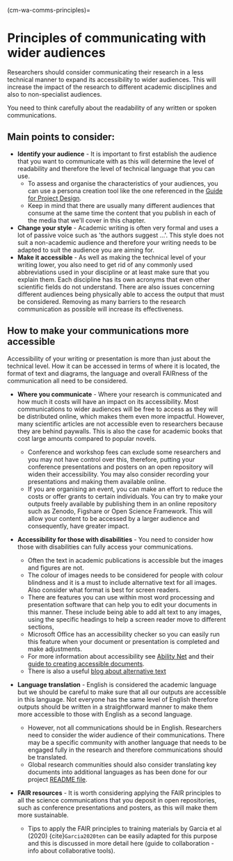 (cm-wa-comms-principles)=

# Principles of communicating with wider audiences

Researchers should consider communicating their research in a less technical manner to expand its accessibility to wider audiences. This will increase the impact of the research to different academic disciplines and also to non-specialist audiences.

You need to think carefully about the readability of any written or spoken communications. 


## Main points to consider:

* **Identify your audience** - It is important to first establish the audience that you want to communicate with as this will determine the level of readability and therefore the level of technical language that you can use.
    * To assess and organise the characteristics of your audiences, you can use a persona creation tool like the one referenced in the [Guide for Project Design](./project-design/persona). 
    * Keep in mind that there are usually many different audiences that consume at the same time the content that you publish in each of the media that we'll cover in this chapter.
* **Change your style** - Academic writing is often very formal and uses a lot of passive voice such as 'the authors suggest ...'. This style does not suit a non-academic audience and therefore your writing needs to be adapted to suit the audience you are aiming for.
* **Make it accessible** - As well as making the technical level of your writing lower, you also need to get rid of any commonly used abbreviations used in your discipline or at least make sure that you explain them. Each discipline has its own acronyms that even other scientific fields do not understand. There are also issues concerning different audiences being physically able to access the output that must be considered. Removing as many barriers to the research communication as possible will increase its effectiveness.
    

## How to make your communications more accessible

Accessibility of your writing or presentation is more than just about the technical level. How it can be accessed in terms of where it is located, the format of text and diagrams, the language and overall FAIRness of the communication all need to be considered.

* **Where you communicate** - Where your research is communicated and how much it costs will have an impact on its accessibility. 
Most communications to wider audiences will be free to access as they will be distributed online, which makes them even more impactful. 
However, many scientific articles are not accessible even to researchers because they are behind paywalls. 
This is also the case for academic books that cost large amounts compared to popular novels. 
   * Conference and workshop fees can exclude some researchers and you may not have control over this, therefore, putting your conference presentations and posters on an open repository will widen their accessibility. You may also consider recording your presentations and making them available online.
   * If you are organising an event, you can make an effort to reduce the costs or offer grants to certain individuals. You can try to make your outputs freely available by publishing them in an online repository such as Zenodo, Figshare or Open Science Framework. 
This will allow your content to be accessed by a larger audience and consequently, have greater impact.

* **Accessibility for those with disabilities** - You need to consider how those with disabilities can fully access your communications. 
   * Often the text in academic publications is accessible but the images and figures are not.  
   * The colour of images needs to be considered for people with colour blindness and it is a must to include alternative text for all images. Also consider what format is best for screen readers.
   * There are features you can use within most word processing and presentation software that can help you to edit your documents in this manner. These include being able to add alt text to any images, using the specific headings to help a screen reader move to different sections, 
   * Microsoft Office has an accessibility checker so you can easily run this feature when your document or presentation is completed and make adjustments. 
   * For more information about accessibility see [Ability Net](https://abilitynet.org.uk/) and their [guide to creating accessible documents](https://abilitynet.org.uk/factsheets/creating-accessible-documents-0). 
   * There is also a useful [blog about alternative text](https://abilitynet.org.uk/news-blogs/five-golden-rules-compliant-alt-text)

* **Language translation** - English is considered the academic language but we should be careful to make sure that all our outputs are accessible in this language. Not everyone has the same level of English therefore outputs should be written in a straightforward manner to make them more accessible to those with English as a second language. 
    * However, not all communications should be in English. Researchers need to consider the wider audience of their communications. There may be a specific community with another language that needs to be engaged fully in the research and therefore communications should be translated. 
    * Global research communities should also consider translating key documents into additional languages as has been done for our project [README file](https://github.com/alan-turing-institute/the-turing-way/blob/master/README.md).

* **FAIR resources** - It is worth considering applying the FAIR principles to all the science communications that you deposit in open repositories, such as conference presentations and posters, as this will make them more sustainable. 
    * Tips to apply the FAIR principles to training materials by Garcia et al (2020) {cite}`Garcia2020ten` can be easily adapted for this purpose and this is discussed in more detail here (guide to collaboration - info about collaborative tools).
    
